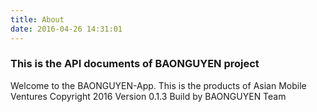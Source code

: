 ```yaml
---
title: About
date: 2016-04-26 14:31:01
---
```


### This is the API documents of BAONGUYEN project 

Welcome to the BAONGUYEN-App. This is the products of Asian Mobile Ventures
Copyright 2016
Version 0.1.3
Build by BAONGUYEN Team
